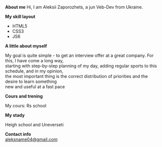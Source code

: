 
**About me**
Hi, I am Aleksii Zaporozhets, a jun Veb-Dev
 from Ukraine.
 
**My skill layout**
 - HTML5
 - CSS3
 - JS6
   
**A little about myself**
<p>My goal is quite simple - to get an interview offer at a great company. For this, I have come a long way,</br>
starting with step-by-step planning of my day, adding regular sports to this schedule, and in my opinion, </br>
the most important thing is the correct distribution of priorities and the desire to learn something </br>
new and useful at a fast pace</p>

**Cours and trening**
<p>My cours: Rs school</p>

**My stady**
<p>Heigh school and Uneverseti</p>

**Contact info** </br>
[aleksname04@gmail.com](aleksname04@gmail.com)
